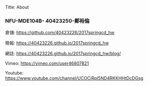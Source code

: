Title: About

<h3>NFU-MDE104B-
40423250-鄭裕倫</h3>
<p>倉儲: <a href="https://github.com/40423226/2017springcd_hw">https://github.com/40423226/2017springcd_hw</a></p>
<p>簡報: <a href="https://40423226.github.io/2017springcd_hw">https://40423226.github.io/2017springcd_hw</a></p>
<p>網誌: <a href="https://40423226.github.io/2017springcd_hw/blog/">https://40423226.github.io/2017springcd_hw/blog/</a></p>
<p>Vimeo: <a href="https://vimeo.com/user46807821">https://vimeo.com/user46807821</a></p>
<p>Youtube: <a href="https://www.youtube.com/channel/UCOCiRpI5ND4RKKHHtDcDGsg">https://www.youtube.com/channel/UCOCiRpI5ND4RKKHHtDcDGsg</a></p>
